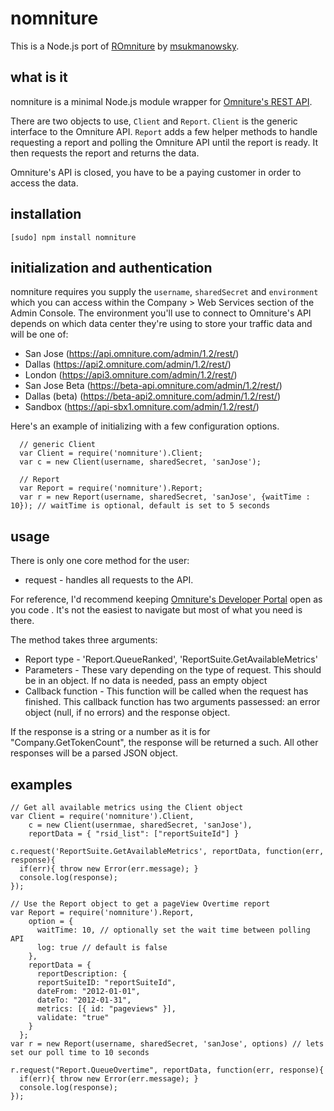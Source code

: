 # nomniture

This is a Node.js port of [ROmniture](https://github.com/msukmanowsky/ROmniture) by [msukmanowsky](https://github.com/msukmanowsky). 

## what is it
nomniture is a minimal Node.js module wrapper for [Omniture's REST API](http://developer.omniture.com).

There are two objects to use, `Client` and `Report`.  `Client` is the generic interface to the Omniture API.  `Report` adds a few helper methods to handle requesting a report and polling the Omniture API until the report is ready.  It then requests the report and returns the data.

Omniture's API is closed, you have to be a paying customer in order to access the data.

## installation
    [sudo] npm install nomniture

## initialization and authentication
nomniture requires you supply the `username`, `sharedSecret` and `environment` which you can access within the Company > Web Services section of the Admin Console.  The environment you'll use to connect to Omniture's API depends on which data center they're using to store your traffic data and will be one of:

* San Jose (https://api.omniture.com/admin/1.2/rest/)
* Dallas (https://api2.omniture.com/admin/1.2/rest/)
* London (https://api3.omniture.com/admin/1.2/rest/)
* San Jose Beta (https://beta-api.omniture.com/admin/1.2/rest/)
* Dallas (beta) (https://beta-api2.omniture.com/admin/1.2/rest/)
* Sandbox (https://api-sbx1.omniture.com/admin/1.2/rest/)

Here's an example of initializing with a few configuration options.

      // generic Client
      var Client = require('nomniture').Client;
      var c = new Client(username, sharedSecret, 'sanJose');

      // Report
      var Report = require('nomniture').Report;
      var r = new Report(username, sharedSecret, 'sanJose', {waitTime : 10}); // waitTime is optional, default is set to 5 seconds


## usage
There is only one core method for the user:
* request - handles all requests to the API.

For reference, I'd recommend keeping [Omniture's Developer Portal](http://developer.omniture.com) open as you code .  It's not the easiest to navigate but most of what you need is there.

The method takes three arguments:
* Report type - 'Report.QueueRanked', 'ReportSuite.GetAvailableMetrics'
* Parameters - These vary depending on the type of request.  This should be in an object.  If no data is needed, pass an empty object
* Callback function -  This function will be called when the request has finished.  This callback function has two arguments passessed: an error object (null, if no errors) and the response object.

If the response is a string or a number as it is for "Company.GetTokenCount", the response will be returned a such.  All other responses will be a parsed JSON object.

## examples
    // Get all available metrics using the Client object
    var Client = require('nomniture').Client,
        c = new Client(usernmae, sharedSecret, 'sanJose'),
        reportData = { "rsid_list": ["reportSuiteId"] }

    c.request('ReportSuite.GetAvailableMetrics', reportData, function(err, response){
      if(err){ throw new Error(err.message); }
      console.log(response);
    });

    // Use the Report object to get a pageView Overtime report
    var Report = require('nomniture').Report,
        option = {
          waitTime: 10, // optionally set the wait time between polling API
          log: true // default is false
        },
        reportData = {
          reportDescription: {
          reportSuiteID: "reportSuiteId",
          dateFrom: "2012-01-01",
          dateTo: "2012-01-31",
          metrics: [{ id: "pageviews" }],
          validate: "true"
        }
      };
    var r = new Report(username, sharedSecret, 'sanJose', options) // lets set our poll time to 10 seconds

    r.request("Report.QueueOvertime", reportData, function(err, response){
      if(err){ throw new Error(err.message); }
      console.log(response);
    });
    

